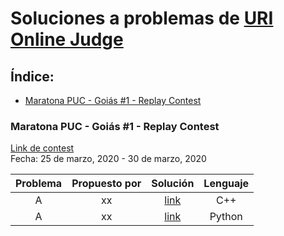 # Soluciones a problemas de [URI Online Judge](urionlinejudge.com.br)

## Índice:
  * [Maratona PUC - Goiás #1 - Replay Contest](#maratona-puc---goi-s--1---replay-contest)
    
   
### Maratona PUC - Goiás #1 - Replay Contest  
[Link de contest](https://www.urionlinejudge.com.br/judge/es/contests/view/502)  
Fecha: 25 de marzo, 2020 - 30 de marzo, 2020

| Problema     | Propuesto por | Solución     | Lenguaje |
|  :----:        |    :----:   |           :----:  |           :----:  | 
| A      | xx     | [link]()   | C++|
| A   | xx      | [link]()    | Python|

